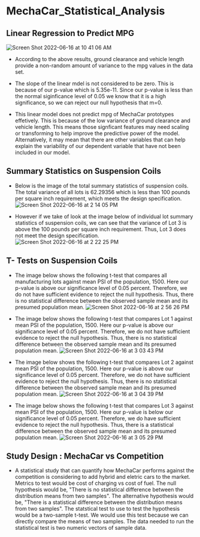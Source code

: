 # MechaCar_Statistical_Analysis

## Linear Regression to Predict MPG 
![Screen Shot 2022-06-16 at 10 41 06 AM](https://user-images.githubusercontent.com/97639454/174133067-fb9d7221-a92e-495e-88ee-7777edabecb2.png)
- According to the above results, ground clearance and vehicle length provide a non-random amount of variance to the mpg values in the data set. 

- The slope of the linear mdel is not considered to be zero. This is because of our p-value which is 5.35e-11. Since our p-value is less than the normal siginficance level of 0.05 we know that it is a high significance, so we can reject our null hypothesis that m=0.

- This linear model does not predict mpg of MechaCar prototypes effetively. This is because of the low variance of ground clearance and vehicle length. This means those signficant features may need scaling or transforming to help improve the predictive power of the model. Alternatively, it may mean that there are other variables that can help explain the variability of our dependent variable that have not been included in our model.

## Summary Statistics on Suspension Coils 
- Below is the image of the total summary statistics of suspension coils. The total variance of all lots is 62.29356 which is less than 100 pounds per square inch requirement, which meets the design specification.
![Screen Shot 2022-06-16 at 2 14 05 PM](https://user-images.githubusercontent.com/97639454/174164848-dc39a888-986b-4cbc-b6ee-1275f3f1a743.png)

- However if we take of look at the image below of individual lot summary statistics of suspension coils, we can see that the variance of Lot 3 is above the 100 pounds per square inch requirement. Thus, Lot 3 does not meet the design specification. 
![Screen Shot 2022-06-16 at 2 22 25 PM](https://user-images.githubusercontent.com/97639454/174167879-0b28363c-505e-4967-a2a4-1626a535aceb.png)

## T- Tests on Suspension Coils

- The image below shows the following t-test that compares all manufacturing lots against mean PSI of the population, 1500. Here our p-value is above our significance level of 0.05 percent. Therefore, we do not have sufficient evidence to reject the null hypothesis. Thus, there is no statistical difference between the observed sample mean and its presumed population mean.
![Screen Shot 2022-06-16 at 2 56 26 PM](https://user-images.githubusercontent.com/97639454/174177277-6a56de58-6771-4f0e-a671-6bea4d3a90c1.png)

- The image below shows the following t-test that compares Lot 1 against mean PSI of the population, 1500. Here our p-value is above our significance level of 0.05 percent. Therefore, we do not have sufficient evidence to reject the null hypothesis. Thus, there is no statistical difference between the observed sample mean and its presumed population mean.
![Screen Shot 2022-06-16 at 3 03 43 PM](https://user-images.githubusercontent.com/97639454/174182600-7d34f899-906a-4867-a032-ce25e6d9f9ba.png)

- The image below shows the following t-test that compares Lot 2 against mean PSI of the population, 1500. Here our p-value is above our significance level of 0.05 percent. Therefore, we do not have sufficient evidence to reject the null hypothesis. Thus, there is no statistical difference between the observed sample mean and its presumed population mean.
![Screen Shot 2022-06-16 at 3 04 39 PM](https://user-images.githubusercontent.com/97639454/174183542-af63cae7-73e9-4b99-85a6-4b1b018a0d4a.png)

- The image below shows the following t-test that compares Lot 3 against mean PSI of the population, 1500. Here our p-value is below our significance level of 0.05 percent. Therefore, we do have sufficient evidence to reject the null hypothesis. Thus, there is a statistical difference between the observed sample mean and its presumed population mean.
![Screen Shot 2022-06-16 at 3 05 29 PM](https://user-images.githubusercontent.com/97639454/174184374-118b99c2-a2c9-46de-a67b-2f9a375f5a65.png)

## Study Design : MechaCar vs Competition
- A statistical study that can quantify how MechaCar performs against the competition is considering to add hybrid and eletric cars to the market. Metrics to test would be cost of charging vs cost of fuel. The null hypothesis would be, "There is no statistical difference between the distribution means from two samples". The alternative hypothesis would be, "There is a statistical difference between the distribution means from two samples". The statstical test to use to test the hypothesis would be a two-sample t-test. We would use this test because we can directly compare the means of two samples.  The data needed to run the statistical test is two numeric vectors of sample data. 
